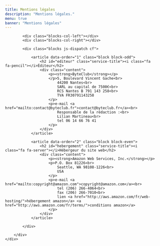 ```yaml
---
title: Mentions légales
description: "Mentions légales."
menu: true
banner: "Mentions légales"
---
```

<section class="section section-alt">
	<div class="wrap cf">
		<div class="inner">

			<div class="blocks-col-left"></div>
			<div class="blocks-col-right"></div>

			<div class="blocks js-dispatch cf">

				<article data-order="1" class="block block-odd">
					<h2 id="editeur" class="service-title"><i class="fa fa-pencil"></i>Éditeur</h2>
					<div class="content">
						<p><strong>ByteClub</strong></p>
						</p>5, Boulevard Vincent Gache<br>
							44200 Nantes<br>
							SARL au capital de 7500€<br>
							RCS Nantes B 791 143 258<br>
							TVA FR30791143258
						</p>
						<p>e-mail <a href="mailto:contact@byteclub.fr">contact@byteclub.fr</a><br>
							Responsable de la rédaction :<br>
							Lilian Martineau<br>
							tel 06 14 66 76 41
						</p>
					</div>
				</article>

				<article data-order="2" class="block block-even">
					<h2 id="hebergement" class="service-title"><i class="fa fa-server"></i>Hébergeur du site web</h2>
					<div class="content">
						<p><strong>Amazon Web Services, Inc.</strong></p>
						<p>P.O. Box 81226<br>
							Seattle, WA 98108-1226<br>
							USA
						</p>
						<p>e-mail <a href="mailto:copyright@amazon.com">copyright@amazon.com</a><br>
							tel (206) 266-4064<br>
							fax (206) 266-7010<br>
							lien <a href="http://aws.amazon.com/fr/web-hosting/">hébergement amazon</a> <a href="http://aws.amazon.com/fr/terms/">conditions amazon</a>
						</p>
					</div>
				</article>

			</div>

		</div>
	</div>
</section>

